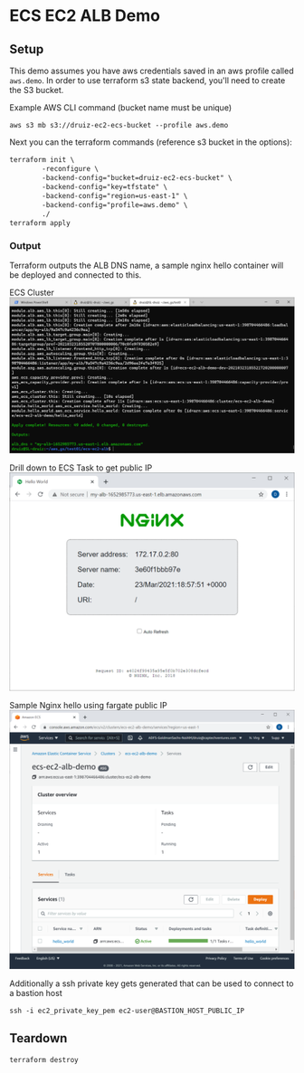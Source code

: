 # ECS EC2 ALB Demo

## Setup

This demo assumes you have aws credentials saved in an aws profile called `aws.demo`. In order to use terraform s3 state backend, you'll need to create the S3 bucket.

Example AWS CLI command (bucket name must be unique)
```
aws s3 mb s3://druiz-ec2-ecs-bucket --profile aws.demo
```

Next you can the terraform commands (reference s3 bucket in the options):

```
terraform init \
        -reconfigure \
        -backend-config="bucket=druiz-ec2-ecs-bucket" \
        -backend-config="key=tfstate" \
        -backend-config="region=us-east-1" \
        -backend-config="profile=aws.demo" \
        ./
terraform apply
```

### Output

Terraform outputs the ALB DNS name, a sample nginx hello container will be deployed and connected to this.

ECS Cluster
![output 1](./img/ecs-ec2-alb-demo-01.png)

Drill down to ECS Task to get public IP
![output 2](./img/ecs-ec2-alb-demo-02.png)

Sample Nginx hello using fargate public IP
![output 3](./img/ecs-ec2-alb-demo-03.png)

Additionally a ssh private key gets generated that can be used to connect to a bastion host

```
ssh -i ec2_private_key_pem ec2-user@BASTION_HOST_PUBLIC_IP
```

## Teardown

```
terraform destroy
```
